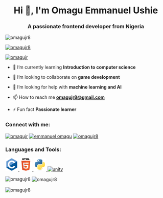 <h1 align="center">Hi 👋, I'm Omagu Emmanuel Ushie</h1>
<h3 align="center">A passionate frontend developer from Nigeria</h3>

<p align="left"> <img src="https://komarev.com/ghpvc/?username=omagujr8&label=Profile%20views&color=0e75b6&style=flat" alt="omagujr8" /> </p>

<p align="left"> <a href="https://github.com/ryo-ma/github-profile-trophy"><img src="https://github-profile-trophy.vercel.app/?username=omagujr8" alt="omagujr8" /></a> </p>

<p align="left"> <a href="https://twitter.com/omagujr" target="blank"><img src="https://img.shields.io/twitter/follow/omagujr?logo=twitter&style=for-the-badge" alt="omagujr" /></a> </p>

- 🌱 I’m currently learning **Introduction to computer science**

- 👯 I’m looking to collaborate on **game development**

- 🤝 I’m looking for help with **machine learning and AI**

- 📫 How to reach me **omagujr8@gmail.com**

- ⚡ Fun fact **Passionate learner**

<h3 align="left">Connect with me:</h3>
<p align="left">
<a href="https://twitter.com/omagujr" target="blank"><img align="center" src="https://raw.githubusercontent.com/rahuldkjain/github-profile-readme-generator/master/src/images/icons/Social/twitter.svg" alt="omagujr" height="30" width="40" /></a>
<a href="https://fb.com/emmanuel omagu" target="blank"><img align="center" src="https://raw.githubusercontent.com/rahuldkjain/github-profile-readme-generator/master/src/images/icons/Social/facebook.svg" alt="emmanuel omagu" height="30" width="40" /></a>
<a href="https://instagram.com/omagujr8" target="blank"><img align="center" src="https://raw.githubusercontent.com/rahuldkjain/github-profile-readme-generator/master/src/images/icons/Social/instagram.svg" alt="omagujr8" height="30" width="40" /></a>
</p>

<h3 align="left">Languages and Tools:</h3>
<p align="left"> <a href="https://www.cprogramming.com/" target="_blank" rel="noreferrer"> <img src="https://raw.githubusercontent.com/devicons/devicon/master/icons/c/c-original.svg" alt="c" width="40" height="40"/> </a> <a href="https://www.w3.org/html/" target="_blank" rel="noreferrer"> <img src="https://raw.githubusercontent.com/devicons/devicon/master/icons/html5/html5-original-wordmark.svg" alt="html5" width="40" height="40"/> </a> <a href="https://www.python.org" target="_blank" rel="noreferrer"> <img src="https://raw.githubusercontent.com/devicons/devicon/master/icons/python/python-original.svg" alt="python" width="40" height="40"/> </a> <a href="https://unity.com/" target="_blank" rel="noreferrer"> <img src="https://www.vectorlogo.zone/logos/unity3d/unity3d-icon.svg" alt="unity" width="40" height="40"/> </a> </p>

<p><img align="left" src="https://github-readme-stats.vercel.app/api/top-langs?username=omagujr8&show_icons=true&locale=en&layout=compact" alt="omagujr8" /></p>

<p>&nbsp;<img align="center" src="https://github-readme-stats.vercel.app/api?username=omagujr8&show_icons=true&locale=en" alt="omagujr8" /></p>

<p><img align="center" src="https://github-readme-streak-stats.herokuapp.com/?user=omagujr8&" alt="omagujr8" /></p>
